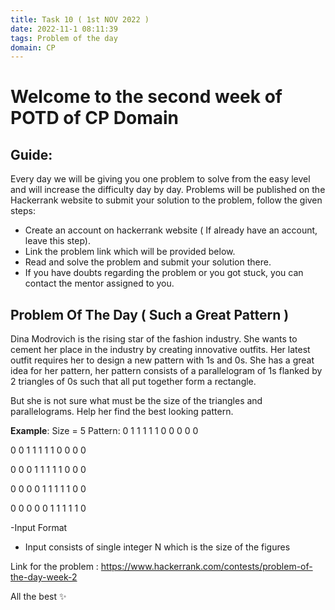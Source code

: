 ```yaml
---
title: Task 10 ( 1st NOV 2022 )
date: 2022-11-1 08:11:39
tags: Problem of the day
domain: CP
---
```


# Welcome to the second week of POTD of CP Domain
## Guide:

Every day we will be giving you one problem to solve from the easy level and will increase the difficulty day by day.
Problems will be published on the Hackerrank website to submit your solution to the problem, follow the given steps:
  - Create an account on hackerrank website ( If already have an account, leave this step).
  - Link the problem link which will be provided below.
  - Read and solve the problem and submit your solution there.
  - If you have doubts regarding the problem or you got stuck, you can contact the mentor assigned to you.

## Problem Of The Day ( Such a Great Pattern )
Dina Modrovich is the rising star of the fashion industry. She wants to cement her place in the industry by creating innovative outfits. Her latest outfit requires her to design a new pattern with 1s and 0s. She has a great idea for her pattern, her pattern consists of a parallelogram of 1s flanked by 2 triangles of 0s such that all put together form a rectangle.  

But she is not sure what must be the size of the triangles and parallelograms. Help her find the best looking pattern.

**Example**:
Size = 5
Pattern:
0 1 1 1 1 1 0 0 0 0 0

0 0 1 1 1 1 1 0 0 0 0

0 0 0 1 1 1 1 1 0 0 0

0 0 0 0 1 1 1 1 1 0 0

0 0 0 0 0 1 1 1 1 1 0

-Input Format
  - Input consists of single integer N which is the size of the figures
 
Link for the problem : https://www.hackerrank.com/contests/problem-of-the-day-week-2

All the best ✨
